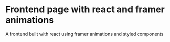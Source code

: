 # Frontend page with react and framer animations
 A frontend built with react using framer animations and styled components
